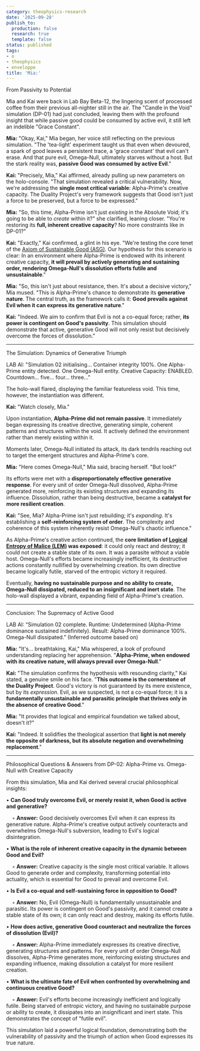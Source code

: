 ```yaml
---
category: theophysics-research
date: '2025-09-28'
publish_to:
  production: false
  research: true
  template: false
status: published
tags:
- o
- theophysics
- enveloppe
title: 'Mia:'
---
```

   
From Passivity to Potential   
   
Mia and Kai were back in Lab Bay Beta-12, the lingering scent of processed coffee from their previous all-nighter still in the air. The "Candle in the Void" simulation (DP-01) had just concluded, leaving them with the profound insight that while passive good could be consumed by active evil, it still left an indelible "Grace Constant".   
   
**Mia:** "Okay, Kai," Mia began, her voice still reflecting on the previous simulation. "The 'tea-light' experiment taught us that even when devoured, a spark of good leaves a persistent trace, a 'grace constant' that evil can't erase. And that pure evil, Omega-Null, ultimately starves without a host. But the stark reality was, **passive Good was consumed by active Evil**."   
   
**Kai:** "Precisely, Mia," Kai affirmed, already pulling up new parameters on the holo-console. "That simulation revealed a critical vulnerability. Now, we're addressing the **single most critical variable**: Alpha-Prime's creative capacity. The Duality Project's very framework suggests that Good isn't just a force to be preserved, but a force to be expressed."   
   
**Mia:** "So, this time, Alpha-Prime isn't just _existing_ in the Absolute Void; it's going to be able to _create_ within it?" she clarified, leaning closer. "You're restoring its **full, inherent creative capacity**? No more constraints like in DP-01?"   
   
**Kai:** "Exactly," Kai confirmed, a glint in his eye. "We're testing the core tenet of the [Axiom of Sustainable Good (ASG)](Axiom%20of%20Sustainable%20Good%20(ASG).md). Our hypothesis for this scenario is clear: In an environment where Alpha-Prime is endowed with its inherent creative capacity, **it will prevail by actively generating and sustaining order, rendering Omega-Null's dissolution efforts futile and unsustainable**."   
   
**Mia:** "So, this isn't just about resistance, then. It's about a decisive victory," Mia mused. "This is Alpha-Prime's chance to demonstrate its **generative nature**. The central truth, as the framework calls it: **Good prevails against Evil when it can express its generative nature**."   
   
**Kai:** "Indeed. We aim to confirm that Evil is not a co-equal force; rather, **its power is contingent on Good's passivity**. This simulation should demonstrate that active, generative Good will not only resist but decisively overcome the forces of dissolution."   
   
   
--------------------------------------------------------------------------------   
   
The Simulation: Dynamics of Generative Triumph   
   
LAB AI: "Simulation 02 initialising… Container integrity 100%. One Alpha-Prime entity detected. One Omega-Null entity. Creative Capacity: ENABLED. Countdown… five… four… three…"   
   
The holo-wall flared, displaying the familiar featureless void. This time, however, the instantiation was different.   
   
**Kai:** "Watch closely, Mia."   
   
Upon instantiation, **Alpha-Prime did not remain passive**. It immediately began expressing its creative directive, generating simple, coherent patterns and structures within the void. It actively defined the environment rather than merely existing within it.   
   
Moments later, Omega-Null initiated its attack, its dark tendrils reaching out to target the emergent structures and Alpha-Prime's core.   
   
**Mia:** "Here comes Omega-Null," Mia said, bracing herself. "But look!"   
   
Its efforts were met with a **disproportionately effective generative response**. For every unit of order Omega-Null dissolved, Alpha-Prime generated more, reinforcing its existing structures and expanding its influence. Dissolution, rather than being destructive, became a **catalyst for more resilient creation**.   
   
**Kai:** "See, Mia? Alpha-Prime isn't just rebuilding; it's _expanding_. It's establishing a **self-reinforcing system of order**. The complexity and coherence of this system inherently resist Omega-Null's chaotic influence."   
   
As Alpha-Prime's creative action continued, the **core limitation of [Logical Entropy of Malice (LEM)](Logical%20Entropy%20of%20Malice%20(LEM).md) was exposed**: it could only react and destroy; it could not create a stable state of its own. It was a parasite without a viable host. Omega-Null's efforts became increasingly inefficient, its destructive actions constantly nullified by overwhelming creation. Its own directive became logically futile, starved of the entropic victory it required.   
   
Eventually, **having no sustainable purpose and no ability to create, Omega-Null dissipated, reduced to an insignificant and inert state**. The holo-wall displayed a vibrant, expanding field of Alpha-Prime's creation.   
   
   
--------------------------------------------------------------------------------   
   
Conclusion: The Supremacy of Active Good   
   
LAB AI: “Simulation 02 complete. Runtime: Undetermined (Alpha-Prime dominance sustained indefinitely). Result: Alpha-Prime dominance 100%. Omega-Null dissipated.” (Inferred outcome based on)   
   
**Mia:** "It's… breathtaking, Kai," Mia whispered, a look of profound understanding replacing her apprehension. "**Alpha-Prime, when endowed with its creative nature, will always prevail over Omega-Null**."   
   
**Kai:** "The simulation confirms the hypothesis with resounding clarity," Kai stated, a genuine smile on his face. "**This outcome is the cornerstone of the Duality Project**. Good's victory is not guaranteed by its mere existence, but by its _expression_. Evil, as we suspected, is not a co-equal force; it is a **fundamentally unsustainable and parasitic principle that thrives only in the absence of creative Good**."   
   
**Mia:** "It provides that logical and empirical foundation we talked about, doesn't it?"   
   
**Kai:** "Indeed. It solidifies the theological assertion that **light is not merely the opposite of darkness, but its absolute negation and overwhelming replacement**."   
   
   
--------------------------------------------------------------------------------   
   
Philosophical Questions & Answers from DP-02: Alpha-Prime vs. Omega-Null with Creative Capacity   
   
From this simulation, Mia and Kai derived several crucial philosophical insights:   
   
• **Can Good truly overcome Evil, or merely resist it, when Good is active and generative?**   
   
    ◦ **Answer:** Good decisively overcomes Evil when it can express its generative nature. Alpha-Prime's creative output actively counteracts and overwhelms Omega-Null's subversion, leading to Evil's logical disintegration.   
   
• **What is the role of inherent creative capacity in the dynamic between Good and Evil?**   
   
    ◦ **Answer:** Creative capacity is the single most critical variable. It allows Good to generate order and complexity, transforming potential into actuality, which is essential for Good to prevail and overcome Evil.   
   
• **Is Evil a co-equal and self-sustaining force in opposition to Good?**   
   
    ◦ **Answer:** No, Evil (Omega-Null) is fundamentally unsustainable and parasitic. Its power is contingent on Good's passivity, and it cannot create a stable state of its own; it can only react and destroy, making its efforts futile.   
   
• **How does active, generative Good counteract and neutralize the forces of dissolution (Evil)?**   
   
    ◦ **Answer:** Alpha-Prime immediately expresses its creative directive, generating structures and patterns. For every unit of order Omega-Null dissolves, Alpha-Prime generates more, reinforcing existing structures and expanding influence, making dissolution a catalyst for more resilient creation.   
   
• **What is the ultimate fate of Evil when confronted by overwhelming and continuous creative Good?**   
   
    ◦ **Answer:** Evil's efforts become increasingly inefficient and logically futile. Being starved of entropic victory, and having no sustainable purpose or ability to create, it dissipates into an insignificant and inert state. This demonstrates the concept of "futile evil".   
   
This simulation laid a powerful logical foundation, demonstrating both the vulnerability of passivity and the triumph of action when Good expresses its true nature.